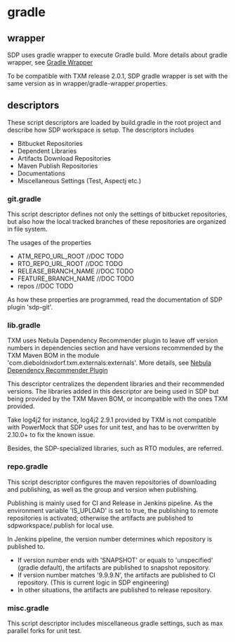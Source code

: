 # gradle

## wrapper 

SDP uses gradle wrapper to execute Gradle build. More details about
gradle wrapper, see
[Gradle Wrapper](https://docs.gradle.org/current/userguide/gradle_wrapper.html)

To be compatible with TXM release 2.0.1, SDP gradle wrapper is set with
the same version as in wrapper/gradle-wrapper.properties.

## descriptors

These script descriptors are loaded by build.gradle in the root project
and describe how SDP workspace is setup. The descriptors includes

- Bitbucket Repositories
- Dependent Libraries
- Artifacts Download Repositories
- Maven Publish Repositories
- Documentations
- Miscellaneous Settings (Test, Aspectj etc.)

### git.gradle

This script descriptor defines not only the settings of bitbucket
repositories, but also how the local tracked branches of these
repositories are organized in file system.

The usages of the properties

- ATM_REPO_URL_ROOT //DOC TODO
- RTO_REPO_URL_ROOT //DOC TODO
- RELEASE_BRANCH_NAME //DOC TODO
- FEATURE_BRANCH_NAME //DOC TODO
- repos //DOC TODO

As how these properties are programmed, read the documentation of SDP
plugin 'sdp-git'.

### lib.gradle

TXM uses Nebula Dependency Recommender plugin to leave off version
numbers in dependencies section and have versions recommended by the TXM
Maven BOM in the module 'com.dieboldnixdorf.txm.externals:externals'.
More details, see
[Nebula Dependency Recommender Plugin](https://github.com/nebula-plugins/nebula-dependency-recommender-plugin)

This descriptor centralizes the dependent libraries and their
recommended versions. The libraries added in this descriptor are being
used in SDP but being provided by the TXM Maven BOM, or incompatible
with the ones TXM provided.

Take log4j2 for instance, log4j2 2.9.1 provided by TXM is not compatible
with PowerMock that SDP uses for unit test, and has to be overwritten by
2.10.0+ to fix the known issue.

Besides, the SDP-specialized libraries, such as RTO modules, are
referred.

### repo.gradle

This script descriptor configures the maven repositories of downloading
and publishing, as well as the group and version when publishing.

Publishing is mainly used for CI and Release in Jenkins pipeline. As the
environment variable 'IS_UPLOAD' is set to true, the publishing to
remote repositories is activated; otherwise the artifacts are published
to sdpworkspace/.publish for local use.

In Jenkins pipeline, the version number determines which repository is
published to.
- If version number ends with 'SNAPSHOT' or equals to 'unspecified' 
  (gradle default), the artifacts are published to snapshot repository.
- If version number matches '9.9.9.N', the artifacts are published to CI
  repository. (This is current logic in SDP engineering)
- In other situations, the artifacts are published to release
  repository.

### misc.gradle

This script descriptor includes miscellaneous gradle settings, such as
max parallel forks for unit test.
